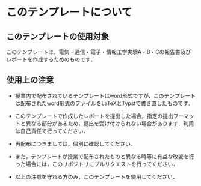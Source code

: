 # このテンプレートについて
## このテンプレートの使用対象
このテンプレートは，電気・通信・電子・情報工学実験A・B・Cの報告書及びレポートを作成するためのものです．

## 使用上の注意
- 授業内で配布されているテンプレートはword形式ですが，このテンプレートは配布されたword形式のファイルをLaTeXとTypstで書き直したものです．

- このテンプレートで作成したレポートを提出した場合，指定の提出フーマットと異なる部分があるため，提出を受け付けられない場合があります．利用は自己責任で行ってください．

- 再配布につきましては，個別に確認してください．

- また，テンプレートが授業で配布されたものと異なる時等に有益な改変を行った場合には，このリポジトリにプルリクエストを行ってください．

- 以上の注意を守れる方のみ，このテンプレートを使用してください．
